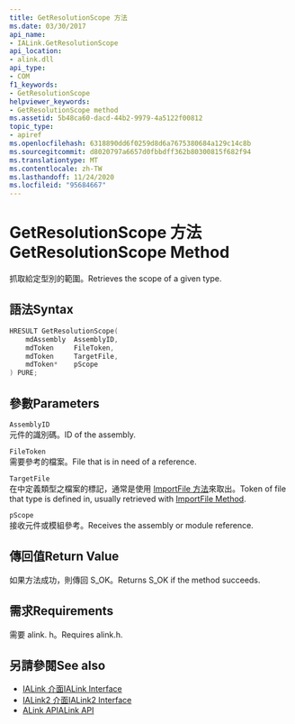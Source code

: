 ```yaml
---
title: GetResolutionScope 方法
ms.date: 03/30/2017
api_name:
- IALink.GetResolutionScope
api_location:
- alink.dll
api_type:
- COM
f1_keywords:
- GetResolutionScope
helpviewer_keywords:
- GetResolutionScope method
ms.assetid: 5b48ca60-dacd-44b2-9979-4a5122f00812
topic_type:
- apiref
ms.openlocfilehash: 6318890dd6f0259d8d6a7675380684a129c14c8b
ms.sourcegitcommit: d8020797a6657d0fbbdff362b80300815f682f94
ms.translationtype: MT
ms.contentlocale: zh-TW
ms.lasthandoff: 11/24/2020
ms.locfileid: "95684667"
---
```

# <a name="getresolutionscope-method"></a><span data-ttu-id="98ac8-102">GetResolutionScope 方法</span><span class="sxs-lookup"><span data-stu-id="98ac8-102">GetResolutionScope Method</span></span>

<span data-ttu-id="98ac8-103">抓取給定型別的範圍。</span><span class="sxs-lookup"><span data-stu-id="98ac8-103">Retrieves the scope of a given type.</span></span>  
  
## <a name="syntax"></a><span data-ttu-id="98ac8-104">語法</span><span class="sxs-lookup"><span data-stu-id="98ac8-104">Syntax</span></span>  
  
```cpp  
HRESULT GetResolutionScope(  
    mdAssembly  AssemblyID,  
    mdToken     FileToken,  
    mdToken     TargetFile,  
    mdToken*    pScope  
) PURE;  
```  
  
## <a name="parameters"></a><span data-ttu-id="98ac8-105">參數</span><span class="sxs-lookup"><span data-stu-id="98ac8-105">Parameters</span></span>  

 `AssemblyID`  
 <span data-ttu-id="98ac8-106">元件的識別碼。</span><span class="sxs-lookup"><span data-stu-id="98ac8-106">ID of the assembly.</span></span>  
  
 `FileToken`  
 <span data-ttu-id="98ac8-107">需要參考的檔案。</span><span class="sxs-lookup"><span data-stu-id="98ac8-107">File that is in need of a reference.</span></span>  
  
 `TargetFile`  
 <span data-ttu-id="98ac8-108">在中定義類型之檔案的標記，通常是使用 [ImportFile 方法](importfile-method.md)來取出。</span><span class="sxs-lookup"><span data-stu-id="98ac8-108">Token of file that type is defined in, usually retrieved with [ImportFile Method](importfile-method.md).</span></span>  
  
 `pScope`  
 <span data-ttu-id="98ac8-109">接收元件或模組參考。</span><span class="sxs-lookup"><span data-stu-id="98ac8-109">Receives the assembly or module reference.</span></span>  
  
## <a name="return-value"></a><span data-ttu-id="98ac8-110">傳回值</span><span class="sxs-lookup"><span data-stu-id="98ac8-110">Return Value</span></span>  

 <span data-ttu-id="98ac8-111">如果方法成功，則傳回 S_OK。</span><span class="sxs-lookup"><span data-stu-id="98ac8-111">Returns S_OK if the method succeeds.</span></span>  
  
## <a name="requirements"></a><span data-ttu-id="98ac8-112">需求</span><span class="sxs-lookup"><span data-stu-id="98ac8-112">Requirements</span></span>  

 <span data-ttu-id="98ac8-113">需要 alink. h。</span><span class="sxs-lookup"><span data-stu-id="98ac8-113">Requires alink.h.</span></span>  
  
## <a name="see-also"></a><span data-ttu-id="98ac8-114">另請參閱</span><span class="sxs-lookup"><span data-stu-id="98ac8-114">See also</span></span>

- [<span data-ttu-id="98ac8-115">IALink 介面</span><span class="sxs-lookup"><span data-stu-id="98ac8-115">IALink Interface</span></span>](ialink-interface.md)
- [<span data-ttu-id="98ac8-116">IALink2 介面</span><span class="sxs-lookup"><span data-stu-id="98ac8-116">IALink2 Interface</span></span>](ialink2-interface.md)
- [<span data-ttu-id="98ac8-117">ALink API</span><span class="sxs-lookup"><span data-stu-id="98ac8-117">ALink API</span></span>](index.md)
